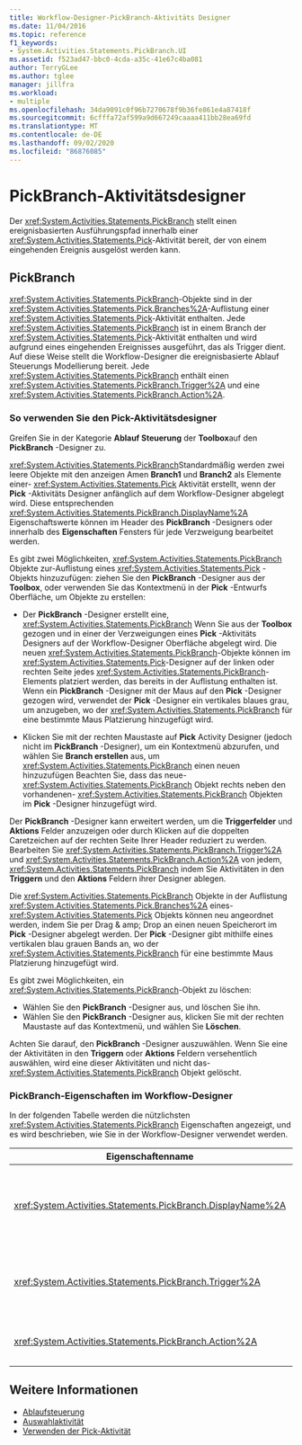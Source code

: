 ```yaml
---
title: Workflow-Designer-PickBranch-Aktivitäts Designer
ms.date: 11/04/2016
ms.topic: reference
f1_keywords:
- System.Activities.Statements.PickBranch.UI
ms.assetid: f523ad47-bbc0-4cda-a35c-41e67c4ba081
author: TerryGLee
ms.author: tglee
manager: jillfra
ms.workload:
- multiple
ms.openlocfilehash: 34da9091c0f96b7270678f9b36fe861e4a87418f
ms.sourcegitcommit: 6cfffa72af599a9d667249caaaa411bb28ea69fd
ms.translationtype: MT
ms.contentlocale: de-DE
ms.lasthandoff: 09/02/2020
ms.locfileid: "86876085"
---
```

# <a name="pickbranch-activity-designer"></a>PickBranch-Aktivitätsdesigner

Der <xref:System.Activities.Statements.PickBranch> stellt einen ereignisbasierten Ausführungspfad innerhalb einer <xref:System.Activities.Statements.Pick>-Aktivität bereit, der von einem eingehenden Ereignis ausgelöst werden kann.

## <a name="pickbranch"></a>PickBranch

<xref:System.Activities.Statements.PickBranch>-Objekte sind in der <xref:System.Activities.Statements.Pick.Branches%2A>-Auflistung einer <xref:System.Activities.Statements.Pick>-Aktivität enthalten. Jede <xref:System.Activities.Statements.PickBranch> ist in einem Branch der <xref:System.Activities.Statements.Pick>-Aktivität enthalten und wird aufgrund eines eingehenden Ereignisses ausgeführt, das als Trigger dient. Auf diese Weise stellt die Workflow-Designer die ereignisbasierte Ablauf Steuerungs Modellierung bereit. Jede <xref:System.Activities.Statements.PickBranch> enthält einen <xref:System.Activities.Statements.PickBranch.Trigger%2A> und eine <xref:System.Activities.Statements.PickBranch.Action%2A>.

### <a name="how-to-use-the-pick-activity-designer"></a>So verwenden Sie den Pick-Aktivitätsdesigner

Greifen Sie in der Kategorie **Ablauf Steuerung** der **Toolbox**auf den **PickBranch** -Designer zu.

<xref:System.Activities.Statements.PickBranch>Standardmäßig werden zwei leere Objekte mit den anzeigen Amen **Branch1** und **Branch2** als Elemente einer- <xref:System.Activities.Statements.Pick> Aktivität erstellt, wenn der **Pick** -Aktivitäts Designer anfänglich auf dem Workflow-Designer abgelegt wird. Diese entsprechenden <xref:System.Activities.Statements.PickBranch.DisplayName%2A> Eigenschaftswerte können im Header des **PickBranch** -Designers oder innerhalb des **Eigenschaften** Fensters für jede Verzweigung bearbeitet werden.

Es gibt zwei Möglichkeiten, <xref:System.Activities.Statements.PickBranch> Objekte zur-Auflistung eines <xref:System.Activities.Statements.Pick> -Objekts hinzuzufügen: ziehen Sie den **PickBranch** -Designer aus der **Toolbox**, oder verwenden Sie das Kontextmenü in der **Pick** -Entwurfs Oberfläche, um Objekte zu erstellen:

- Der **PickBranch** -Designer erstellt eine, <xref:System.Activities.Statements.PickBranch> Wenn Sie aus der **Toolbox** gezogen und in einer der Verzweigungen eines **Pick** -Aktivitäts Designers auf der Workflow-Designer Oberfläche abgelegt wird. Die neuen <xref:System.Activities.Statements.PickBranch>-Objekte können im <xref:System.Activities.Statements.Pick>-Designer auf der linken oder rechten Seite jedes <xref:System.Activities.Statements.PickBranch>-Elements platziert werden, das bereits in der Auflistung enthalten ist. Wenn ein **PickBranch** -Designer mit der Maus auf den **Pick** -Designer gezogen wird, verwendet der **Pick** -Designer ein vertikales blaues grau, um anzugeben, wo der <xref:System.Activities.Statements.PickBranch> für eine bestimmte Maus Platzierung hinzugefügt wird.

- Klicken Sie mit der rechten Maustaste auf **Pick** Activity Designer (jedoch nicht im **PickBranch** -Designer), um ein Kontextmenü abzurufen, und wählen Sie **Branch erstellen** aus, um <xref:System.Activities.Statements.PickBranch> einen neuen hinzuzufügen Beachten Sie, dass das neue- <xref:System.Activities.Statements.PickBranch> Objekt rechts neben den vorhandenen- <xref:System.Activities.Statements.PickBranch> Objekten im **Pick** -Designer hinzugefügt wird.

Der **PickBranch** -Designer kann erweitert werden, um die **Triggerfelder** und **Aktions** Felder anzuzeigen oder durch Klicken auf die doppelten Caretzeichen auf der rechten Seite Ihrer Header reduziert zu werden. Bearbeiten Sie <xref:System.Activities.Statements.PickBranch.Trigger%2A> und <xref:System.Activities.Statements.PickBranch.Action%2A> von jedem, <xref:System.Activities.Statements.PickBranch> indem Sie Aktivitäten in den **Triggern** und den **Aktions** Feldern ihrer Designer ablegen.

Die <xref:System.Activities.Statements.PickBranch> Objekte in der Auflistung <xref:System.Activities.Statements.Pick.Branches%2A> eines- <xref:System.Activities.Statements.Pick> Objekts können neu angeordnet werden, indem Sie per Drag & amp; Drop an einen neuen Speicherort im **Pick** -Designer abgelegt werden. Der **Pick** -Designer gibt mithilfe eines vertikalen blau grauen Bands an, wo der <xref:System.Activities.Statements.PickBranch> für eine bestimmte Maus Platzierung hinzugefügt wird.

Es gibt zwei Möglichkeiten, ein <xref:System.Activities.Statements.PickBranch>-Objekt zu löschen:

- Wählen Sie den **PickBranch** -Designer aus, und löschen Sie ihn.
- Wählen Sie den **PickBranch** -Designer aus, klicken Sie mit der rechten Maustaste auf das Kontextmenü, und wählen Sie **Löschen**.

Achten Sie darauf, den **PickBranch** -Designer auszuwählen. Wenn Sie eine der Aktivitäten in den **Triggern** oder **Aktions** Feldern versehentlich auswählen, wird eine dieser Aktivitäten und nicht das- <xref:System.Activities.Statements.PickBranch> Objekt gelöscht.

### <a name="pickbranch-properties-in-the-workflow-designer"></a>PickBranch-Eigenschaften im Workflow-Designer

In der folgenden Tabelle werden die nützlichsten <xref:System.Activities.Statements.PickBranch> Eigenschaften angezeigt, und es wird beschrieben, wie Sie in der Workflow-Designer verwendet werden.

|Eigenschaftenname|Erforderlich|Verbrauch|
|-|--------------|-|
|<xref:System.Activities.Statements.PickBranch.DisplayName%2A>|Falsch|Der Anzeige Name, der im Header des **PickBranch** -Designers angezeigt wird. Der Standardwert lautet Branch.<br /><br /> Obwohl der <xref:System.Activities.Activity.DisplayName%2A> nicht zwingend erforderlich ist, wird empfohlen, einen Anzeigenamen zu verwenden.|
|<xref:System.Activities.Statements.PickBranch.Trigger%2A>|Richtig|Jedes <xref:System.Activities.Statements.PickBranch>-Objekt enthält eine <xref:System.Activities.Statements.PickBranch.Trigger%2A>-Aktion, die <xref:System.Activities.Statements.PickBranch.Action%2A> aufrufen kann.|
|<xref:System.Activities.Statements.PickBranch.Action%2A>|Falsch|Jede <xref:System.Activities.Statements.PickBranch>-Objekt enthält eine <xref:System.Activities.Statements.PickBranch.Action%2A>, die ausgeführt wird, sobald sie ausgelöst wird.|

## <a name="see-also"></a>Weitere Informationen

- [Ablaufsteuerung](../workflow-designer/control-flow-activity-designers.md)
- [Auswahlaktivität](/dotnet/framework/windows-workflow-foundation/pick-activity)
- [Verwenden der Pick-Aktivität](/dotnet/framework/windows-workflow-foundation/samples/using-the-pick-activity)